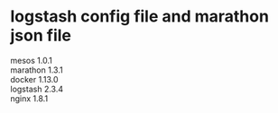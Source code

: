 # logstash config file and marathon json file

mesos  1.0.1  
marathon 1.3.1  
docker 1.13.0  
logstash 2.3.4  
nginx 1.8.1  
